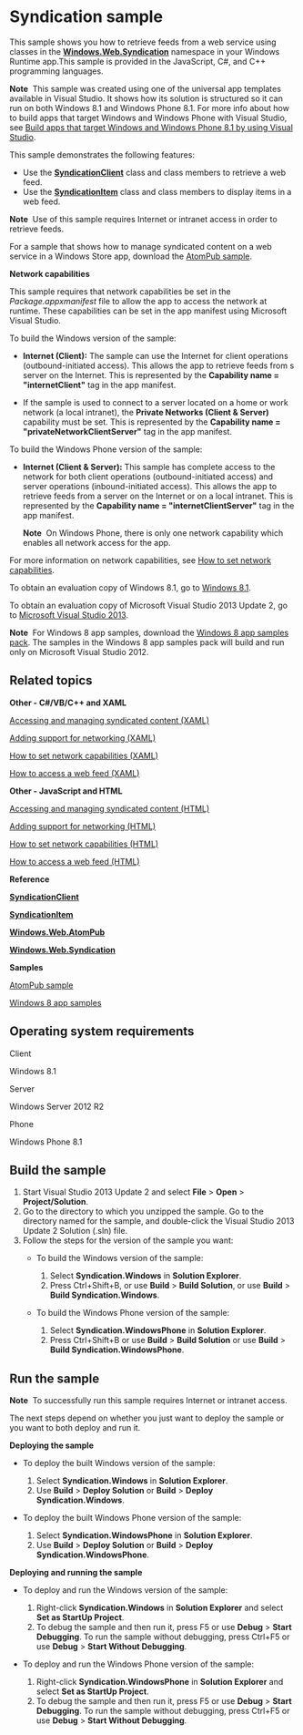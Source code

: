 Syndication sample
==================

This sample shows you how to retrieve feeds from a web service using classes in the [**Windows.Web.Syndication**](http://msdn.microsoft.com/library/windows/apps/br243632) namespace in your Windows Runtime app.This sample is provided in the JavaScript, C\#, and C++ programming languages.

**Note**  This sample was created using one of the universal app templates available in Visual Studio. It shows how its solution is structured so it can run on both Windows 8.1 and Windows Phone 8.1. For more info about how to build apps that target Windows and Windows Phone with Visual Studio, see [Build apps that target Windows and Windows Phone 8.1 by using Visual Studio](http://msdn.microsoft.com/library/windows/apps/dn609832).

This sample demonstrates the following features:

-   Use the [**SyndicationClient**](http://msdn.microsoft.com/library/windows/apps/br243456) class and class members to retrieve a web feed.
-   Use the [**SyndicationItem**](http://msdn.microsoft.com/library/windows/apps/br243533) class and class members to display items in a web feed.

**Note**  Use of this sample requires Internet or intranet access in order to retrieve feeds.

For a sample that shows how to manage syndicated content on a web service in a Windows Store app, download the [AtomPub sample](http://go.microsoft.com/fwlink/p/?linkid=245061).

**Network capabilities**

This sample requires that network capabilities be set in the *Package.appxmanifest* file to allow the app to access the network at runtime. These capabilities can be set in the app manifest using Microsoft Visual Studio.

To build the Windows version of the sample:

-   **Internet (Client):** The sample can use the Internet for client operations (outbound-initiated access). This allows the app to retrieve feeds from s server on the Internet. This is represented by the **Capability name = "internetClient"** tag in the app manifest.

-   If the sample is used to connect to a server located on a home or work network (a local intranet), the **Private Networks (Client & Server)** capability must be set. This is represented by the **Capability name = "privateNetworkClientServer"** tag in the app manifest.

To build the Windows Phone version of the sample:

-   **Internet (Client & Server):** This sample has complete access to the network for both client operations (outbound-initiated access) and server operations (inbound-initiated access). This allows the app to retrieve feeds from a server on the Internet or on a local intranet. This is represented by the **Capability name = "internetClientServer"** tag in the app manifest.

    **Note**  On Windows Phone, there is only one network capability which enables all network access for the app.

For more information on network capabilities, see [How to set network capabilities](http://msdn.microsoft.com/library/windows/apps/hh770532).

To obtain an evaluation copy of Windows 8.1, go to [Windows 8.1](http://go.microsoft.com/fwlink/p/?linkid=301696).

To obtain an evaluation copy of Microsoft Visual Studio 2013 Update 2, go to [Microsoft Visual Studio 2013](http://go.microsoft.com/fwlink/p/?linkid=301697).

**Note**  For Windows 8 app samples, download the [Windows 8 app samples pack](http://go.microsoft.com/fwlink/p/?LinkId=301698). The samples in the Windows 8 app samples pack will build and run only on Microsoft Visual Studio 2012.

Related topics
--------------

**Other - C\#/VB/C++ and XAML**

[Accessing and managing syndicated content (XAML)](http://msdn.microsoft.com/library/windows/apps/hh452981)

[Adding support for networking (XAML)](http://msdn.microsoft.com/library/windows/apps/hh452751)

[How to set network capabilities (XAML)](http://msdn.microsoft.com/library/windows/apps/jj835817)

[How to access a web feed (XAML)](http://msdn.microsoft.com/library/windows/apps/hh452994)

**Other - JavaScript and HTML**

[Accessing and managing syndicated content (HTML)](http://msdn.microsoft.com/library/windows/apps/hh452973)

[Adding support for networking (HTML)](http://msdn.microsoft.com/library/windows/apps/hh452752)

[How to set network capabilities (HTML)](http://msdn.microsoft.com/library/windows/apps/hh770532)

[How to access a web feed (HTML)](http://msdn.microsoft.com/library/windows/apps/hh700374)

**Reference**

[**SyndicationClient**](http://msdn.microsoft.com/library/windows/apps/br243456)

[**SyndicationItem**](http://msdn.microsoft.com/library/windows/apps/br243533)

[**Windows.Web.AtomPub**](http://msdn.microsoft.com/library/windows/apps/br210609)

[**Windows.Web.Syndication**](http://msdn.microsoft.com/library/windows/apps/br243632)

**Samples**

[AtomPub sample](http://go.microsoft.com/fwlink/p/?linkid=245061)

[Windows 8 app samples](http://go.microsoft.com/fwlink/p/?LinkID=227694)

Operating system requirements
-----------------------------

Client

Windows 8.1

Server

Windows Server 2012 R2

Phone

Windows Phone 8.1

Build the sample
----------------

1.  Start Visual Studio 2013 Update 2 and select **File** \> **Open** \> **Project/Solution**.
2.  Go to the directory to which you unzipped the sample. Go to the directory named for the sample, and double-click the Visual Studio 2013 Update 2 Solution (.sln) file.
3.  Follow the steps for the version of the sample you want:
    -   To build the Windows version of the sample:

        1.  Select **Syndication.Windows** in **Solution Explorer**.
        2.  Press Ctrl+Shift+B, or use **Build** \> **Build Solution**, or use **Build** \> **Build Syndication.Windows**.
    -   To build the Windows Phone version of the sample:

        1.  Select **Syndication.WindowsPhone** in **Solution Explorer**.
        2.  Press Ctrl+Shift+B or use **Build** \> **Build Solution** or use **Build** \> **Build Syndication.WindowsPhone**.

Run the sample
--------------

**Note**  To successfully run this sample requires Internet or intranet access.

The next steps depend on whether you just want to deploy the sample or you want to both deploy and run it.

**Deploying the sample**

-   To deploy the built Windows version of the sample:

    1.  Select **Syndication.Windows** in **Solution Explorer**.
    2.  Use **Build** \> **Deploy Solution** or **Build** \> **Deploy Syndication.Windows**.
-   To deploy the built Windows Phone version of the sample:

    1.  Select **Syndication.WindowsPhone** in **Solution Explorer**.
    2.  Use **Build** \> **Deploy Solution** or **Build** \> **Deploy Syndication.WindowsPhone**.

**Deploying and running the sample**

-   To deploy and run the Windows version of the sample:

    1.  Right-click **Syndication.Windows** in **Solution Explorer** and select **Set as StartUp Project**.
    2.  To debug the sample and then run it, press F5 or use **Debug** \> **Start Debugging**. To run the sample without debugging, press Ctrl+F5 or use **Debug** \> **Start Without Debugging**.
-   To deploy and run the Windows Phone version of the sample:

    1.  Right-click **Syndication.WindowsPhone** in **Solution Explorer** and select **Set as StartUp Project**.
    2.  To debug the sample and then run it, press F5 or use **Debug** \> **Start Debugging**. To run the sample without debugging, press Ctrl+F5 or use **Debug** \> **Start Without Debugging**.

